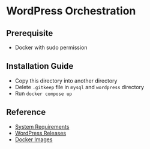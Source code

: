 # WordPress Orchestration

## Prerequisite

- Docker with sudo permission

## Installation Guide

- Copy this directory into another directory
- Delete `.gitkeep` file in `mysql` and `wordpress` directory
- Run `docker compose up`

## Reference

- [System Requirements](https://wordpress.org/about/requirements/)
- [WordPress Releases](https://wordpress.org/download/releases/)
- [Docker Images](https://hub.docker.com/_/wordpress)
